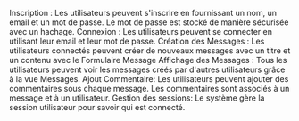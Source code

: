 Inscription :  Les utilisateurs peuvent s'inscrire en fournissant un nom, un email et un mot de passe. Le mot de passe est stocké de manière sécurisée avec un hachage.
Connexion : Les utilisateurs peuvent se connecter en utilisant leur email et leur mot de passe.
Création des Messages : Les utilisateurs connectés peuvent créer de nouveaux messages avec un titre et un contenu avec le Formulaire Message
Affichage des Messages : Tous les utilisateurs peuvent voir les messages créés par d'autres utilisateurs grâce à la vue Messages.
Ajout Commentaire: Les utilisateurs peuvent ajouter des commentaires sous chaque message. Les commentaires sont associés à un message et à un utilisateur.
Gestion des sessions: Le système gère la session utilisateur pour savoir qui est connecté.
